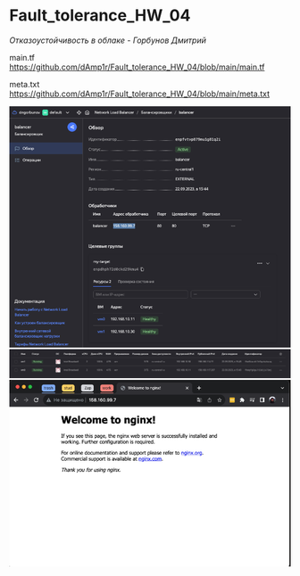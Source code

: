 # Fault_tolerance_HW_04
*Отказоустойчивость в облаке - Горбунов Дмитрий*

main.tf              
https://github.com/dAmp1r/Fault_tolerance_HW_04/blob/main/main.tf

meta.txt             
https://github.com/dAmp1r/Fault_tolerance_HW_04/blob/main/meta.txt

![](https://github.com/dAmp1r/Fault_tolerance_HW_04/blob/main/balanc.png)
![](https://github.com/dAmp1r/Fault_tolerance_HW_04/blob/main/vm.png)
![](https://github.com/dAmp1r/Fault_tolerance_HW_04/blob/main/web.png)
